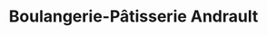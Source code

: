 ---
title: "Boulangerie-Pâtisserie Andrault"
url: /villeneuve-le-roi/boulangerie-patisserie-andrault/
shop: Bäckerei
---